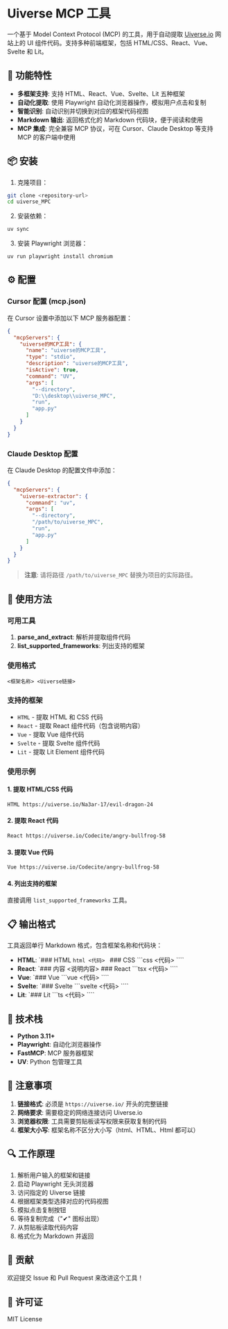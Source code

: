 # Uiverse MCP 工具

一个基于 Model Context Protocol (MCP) 的工具，用于自动提取 [Uiverse.io](https://uiverse.io/) 网站上的 UI 组件代码。支持多种前端框架，包括 HTML/CSS、React、Vue、Svelte 和 Lit。

## 🌟 功能特性

- **多框架支持**: 支持 HTML、React、Vue、Svelte、Lit 五种框架
- **自动化提取**: 使用 Playwright 自动化浏览器操作，模拟用户点击和复制
- **智能识别**: 自动识别并切换到对应的框架代码视图
- **Markdown 输出**: 返回格式化的 Markdown 代码块，便于阅读和使用
- **MCP 集成**: 完全兼容 MCP 协议，可在 Cursor、Claude Desktop 等支持 MCP 的客户端中使用

## 📦 安装

1. 克隆项目：
```bash
git clone <repository-url>
cd uiverse_MPC
```

2. 安装依赖：
```bash
uv sync
```

3. 安装 Playwright 浏览器：
```bash
uv run playwright install chromium
```

## ⚙️ 配置

### Cursor 配置 (mcp.json)

在 Cursor 设置中添加以下 MCP 服务器配置：

```json
{
  "mcpServers": {
    "uiverse的MCP工具": {
      "name": "uiverse的MCP工具",
      "type": "stdio",
      "description": "uiverse的MCP工具",
      "isActive": true,
      "command": "UV",
      "args": [
        "--directory",
        "D:\\desktop\\uiverse_MPC",
        "run",
        "app.py"
      ]
    }
  }
}
```

### Claude Desktop 配置

在 Claude Desktop 的配置文件中添加：

```json
{
  "mcpServers": {
    "uiverse-extractor": {
      "command": "uv",
      "args": [
        "--directory",
        "/path/to/uiverse_MPC",
        "run",
        "app.py"
      ]
    }
  }
}
```

> **注意**: 请将路径 `/path/to/uiverse_MPC` 替换为项目的实际路径。

## 🚀 使用方法

### 可用工具

1. **parse_and_extract**: 解析并提取组件代码
2. **list_supported_frameworks**: 列出支持的框架

### 使用格式

```
<框架名称> <Uiverse链接>
```

### 支持的框架

- `HTML` - 提取 HTML 和 CSS 代码
- `React` - 提取 React 组件代码（包含说明内容）
- `Vue` - 提取 Vue 组件代码
- `Svelte` - 提取 Svelte 组件代码
- `Lit` - 提取 Lit Element 组件代码

### 使用示例

#### 1. 提取 HTML/CSS 代码
```
HTML https://uiverse.io/Na3ar-17/evil-dragon-24
```

#### 2. 提取 React 代码
```
React https://uiverse.io/Codecite/angry-bullfrog-58
```

#### 3. 提取 Vue 代码
```
Vue https://uiverse.io/Codecite/angry-bullfrog-58
```

#### 4. 列出支持的框架
直接调用 `list_supported_frameworks` 工具。

## 📋 输出格式

工具返回单行 Markdown 格式，包含框架名称和代码块：

- **HTML**: `### HTML ```html <代码> ``` ### CSS ```css <代码> ````
- **React**: `### 内容 <说明内容> ### React ```tsx <代码> ````
- **Vue**: `### Vue ```vue <代码> ````
- **Svelte**: `### Svelte ```svelte <代码> ````
- **Lit**: `### Lit ```ts <代码> ````

## 🔧 技术栈

- **Python 3.11+**
- **Playwright**: 自动化浏览器操作
- **FastMCP**: MCP 服务器框架
- **UV**: Python 包管理工具

## 📝 注意事项

1. **链接格式**: 必须是 `https://uiverse.io/` 开头的完整链接
2. **网络要求**: 需要稳定的网络连接访问 Uiverse.io
3. **浏览器权限**: 工具需要剪贴板读写权限来获取复制的代码
4. **框架大小写**: 框架名称不区分大小写（html、HTML、Html 都可以）

## 🔍 工作原理

1. 解析用户输入的框架和链接
2. 启动 Playwright 无头浏览器
3. 访问指定的 Uiverse 链接
4. 根据框架类型选择对应的代码视图
5. 模拟点击复制按钮
6. 等待复制完成（"✔" 图标出现）
7. 从剪贴板读取代码内容
8. 格式化为 Markdown 并返回

## 🤝 贡献

欢迎提交 Issue 和 Pull Request 来改进这个工具！

## 📄 许可证

MIT License
